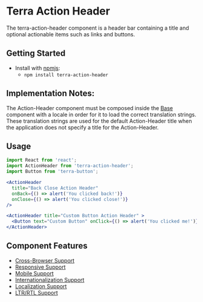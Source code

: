 # Terra Action Header

The terra-action-header component is a header bar containing a title and optional actionable items such as links and buttons.

## Getting Started

- Install with [npmjs](https://www.npmjs.com):
  - `npm install terra-action-header`

## Implementation Notes:
The Action-Header component must be composed inside the [Base][1] component with a locale in order for it to load the correct translation strings. These translation strings are used for the default Action-Header title when the application does not specify a title for the Action-Header.

[1]: https://github.com/cerner/terra-core/tree/master/packages/terra-base/docs

## Usage

```jsx
import React from 'react';
import ActionHeader from 'terra-action-header';
import Button from 'terra-button';

<ActionHeader
  title="Back Close Action Header"
  onBack={() => alert('You clicked back!')}
  onClose={() => alert('You clicked close!')}
/>

<ActionHeader title="Custom Button Action Header" >
  <Button text="Custom Button" onClick={() => alert('You clicked me!')} />
</ActionHeader>
```

## Component Features

 * [Cross-Browser Support](https://github.com/cerner/terra-ui/blob/master/src/terra-dev-site/contributing/ComponentStandards.e.contributing.md#cross-browser-support)
 * [Responsive Support](https://github.com/cerner/terra-ui/blob/master/src/terra-dev-site/contributing/ComponentStandards.e.contributing.md#responsive-support)
 * [Mobile Support](https://github.com/cerner/terra-ui/blob/master/src/terra-dev-site/contributing/ComponentStandards.e.contributing.md#mobile-support)
 * [Internationalization Support](https://github.com/cerner/terra-ui/blob/master/src/terra-dev-site/contributing/ComponentStandards.e.contributing.md#internationalization-i18n-support)
 * [Localization Support](https://github.com/cerner/terra-ui/blob/master/src/terra-dev-site/contributing/ComponentStandards.e.contributing.md#internationalization-i18n-support)
 * [LTR/RTL Support](https://github.com/cerner/terra-ui/blob/master/src/terra-dev-site/contributing/ComponentStandards.e.contributing.md#ltr--rtl-support)
